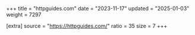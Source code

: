 +++
title = "httpguides.com"
date = "2023-11-17"
updated = "2025-01-03"
weight = 7297

[extra]
source = "https://httpguides.com/"
ratio = 35
size = 7
+++
